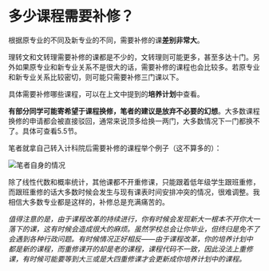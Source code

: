 # 多少课程需要补修？

根据原专业的不同及新专业的不同，需要补修的课**差别非常大**。

理转文和文转理需要补修的课都是不少的，文转理则可能更多，甚至多达十门。另外如果原专业和新专业关系不是很大的话，需要补修的课程也会比较多。若原专业和新专业关系比较密切，则可能只需要补修三门课以下。

具体需要补修哪些课程，可以在上文中提到的**培养计划**中查看。

**有部分同学可能寄希望于课程换修，笔者的建议是放弃不必要的幻想**。大多数课程换修的申请都会被直接驳回，通常来说顶多给换一两门，大多数情况下一门都换不了。具体可查看5.5节。

笔者就拿自己转入计科院后需要补修的课程举个例子（这不算多的）：

![笔者自身的情况](https://pic4.zhimg.com/80/v2-7ee87a33b29376f5c1ba28303cd9498b_720w.jpg)

除了线性代数和概率统计，其他课都不开重修课，只能跟着低年级学生跟班重修，而跟班重修的话大多数时候会发生与现有课表时间安排冲突的情况，很难调整。我相信大多数专业都是这样的，补修总是充满痛苦的。

*值得注意的是，由于课程改革的持续进行，你有时候会发现新大一根本不开你大一落下的课，这有时候会造成很大的麻烦。虽然学校总会让你毕业，但终归是免不了会遇到各种行政问题。有时候情况正好相反——由于课程改革，你的培养计划中都是新的课程，而重修课开的却是老的课程，课程代码不一致，因此没法上重修课，有时候可能要等到大三或是大四重修课才会更新成你培养计划中的课程。*